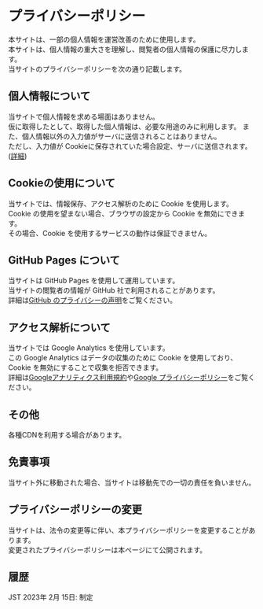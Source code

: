 # プライバシーポリシー

本サイトは、一部の個人情報を運営改善のために使用します。  
本サイトは、個人情報の重大さを理解し、閲覧者の個人情報の保護に尽力します。  
当サイトのプライバシーポリシーを次の通り記載します。  

## 個人情報について

当サイトで個人情報を求める場面はありません。  
仮に取得したとして、取得した個人情報は、必要な用途のみに利用します。
また、個人情報以外の入力値がサーバに送信されることはありません。  
ただし、入力値が Cookieに保存されていた場合設定、サーバに送信されます。([詳細](https://developer.mozilla.org/ja/docs/Web/HTTP/Cookies))

## Cookieの使用について

当サイトでは、情報保存、<!-- 広告配信、-->アクセス解析のために Cookie を使用します。  
Cookie の使用を望まない場合、ブラウザの設定から Cookie を無効にできます。  
その場合、Cookie を使用するサービスの動作は保証できません。  

## GitHub Pages について

当サイトは GitHub Pages を使用して運用しています。  
当サイトの閲覧者の情報が GitHub 社で利用されることがあります。  
詳細は[GitHub のプライバシーの声明](https://docs.github.com/ja/site-policy/privacy-policies/github-privacy-statement)をご覧ください。

## アクセス解析について

当サイトでは Google Analytics を使用しています。  
この Google Analytics はデータの収集のために Cookie を使用しており、 Cookie を無効にすることで収集を拒否できます。  
詳細は[Googleアナリティクス利用規約](https://marketingplatform.google.com/about/analytics/terms/jp/)や[Google プライバシーポリシー](https://policies.google.com/privacy?hl=ja)をご覧ください。  

<!--
## 広告配信について

当サイトは Google および Google のパートナー (第三者配信事業者）の提供する広告を設置しています。  
広告配信には Cookie を使用し、過去のアクセス情報等に基づき、最適化された広告を配信します。  
Googleアカウントの[広告設定ページ](https://adssettings.google.com/u/0/authenticated)で、最適化された広告を無効にできます。  
詳細は[Google ポリシーと規約ページ](https://policies.google.com/technologies/ads)をご覧ください。-->

## その他

各種CDNを利用する場合があります。  

## 免責事項

当サイト外に移動された場合、当サイトは移動先での一切の責任を負いません。  

## プライバシーポリシーの変更

当サイトは、法令の変更等に伴い、本プライバシーポリシーを変更することがあります。  
変更されたプライバシーポリシーは本ページにて公開されます。  

## 履歴

JST 2023年 2月 15日: 制定  
